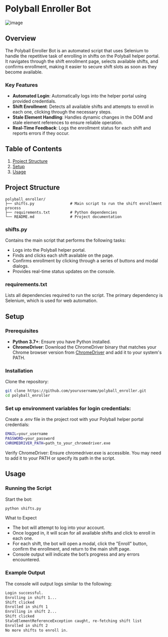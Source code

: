 # Polyball Enroller Bot
![image](https://github.com/user-attachments/assets/d43786df-0157-4859-8273-cc81a09f0da3)

## Overview

The Polyball Enroller Bot is an automated script that uses Selenium to handle the repetitive task of enrolling in shifts on the Polyball helper portal. It navigates through the shift enrollment page, selects available shifts, and confirms enrollment, making it easier to secure shift slots as soon as they become available.

### Key Features
- **Automated Login**: Automatically logs into the helper portal using provided credentials.
- **Shift Enrollment**: Detects all available shifts and attempts to enroll in each one, clicking through the necessary steps.
- **Stale Element Handling**: Handles dynamic changes in the DOM and stale element references to ensure reliable operation.
- **Real-Time Feedback**: Logs the enrollment status for each shift and reports errors if they occur.

## Table of Contents
1. [Project Structure](#project-structure)
2. [Setup](#setup)
3. [Usage](#usage)

## Project Structure

```plaintext
polyball_enroller/
├── shifts.py                # Main script to run the shift enrollment process
├── requirements.txt         # Python dependencies
└── README.md                # Project documentation
```
### shifts.py
Contains the main script that performs the following tasks:
- Logs into the Polyball helper portal.
- Finds and clicks each shift available on the page.
- Confirms enrollment by clicking through a series of buttons and modal dialogs.
- Provides real-time status updates on the console.

### requirements.txt
Lists all dependencies required to run the script. The primary dependency is Selenium, which is used for web automation.

## Setup

### Prerequisites
- **Python 3.7+**: Ensure you have Python installed.
- **ChromeDriver**: Download the ChromeDriver binary that matches your Chrome browser version from [ChromeDriver](https://chromedriver.chromium.org/) and add it to your system's PATH.

### Installation
Clone the repository:

```bash
git clone https://github.com/yourusername/polyball_enroller.git
cd polyball_enroller
```

### Set up environment variables for login credentials:
Create a .env file in the project root with your Polyball helper portal credentials:

```bash
EMAIL=your_username
PASSWORD=your_password
CHROMEDRIVER_PATH=path_to_your_chromedriver.exe
```
Verify ChromeDriver: Ensure chromedriver.exe is accessible. You may need to add it to your PATH or specify its path in the script.

## Usage

### Running the Script
Start the bot:

```bash
python shifts.py
```
What to Expect
- The bot will attempt to log into your account.
- Once logged in, it will scan for all available shifts and click to enroll in each one.
- For each shift, the bot will open a modal, click the "Enroll" button, confirm the enrollment, and return to the main shift page.
- Console output will indicate the bot’s progress and any errors encountered.

### Example Output
The console will output logs similar to the following:
```bash
Login successful.
Enrolling in shift 1...
Shift clicked
Enrolled in shift 1
Enrolling in shift 2...
Shift clicked
StaleElementReferenceException caught, re-fetching shift list
Enrolled in shift 2
No more shifts to enroll in.
```
